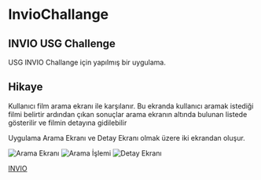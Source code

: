 # InvioChallange
## INVIO USG Challenge
USG INVIO Challange için yapılmış bir uygulama.

## Hikaye
Kullanıcı film arama ekranı ile karşılanır.
Bu ekranda kullanıcı aramak istediği filmi belirtir ardından çıkan sonuçlar arama ekranın
altında bulunan listede gösterilir ve filmin detayına gidilebilir

Uygulama Arama Ekranı ve Detay Ekranı olmak üzere iki ekrandan oluşur.

![Arama Ekranı](https://github.com/MechaStudios/InvioChallange/blob/main/img/ss1.png)
![Arama İşlemi](https://github.com/MechaStudios/InvioChallange/blob/main/img/ss2.png)
![Detay Ekranı](https://github.com/MechaStudios/InvioChallange/blob/main/img/ss3.png)

[INVIO](https://www.invio.com/)